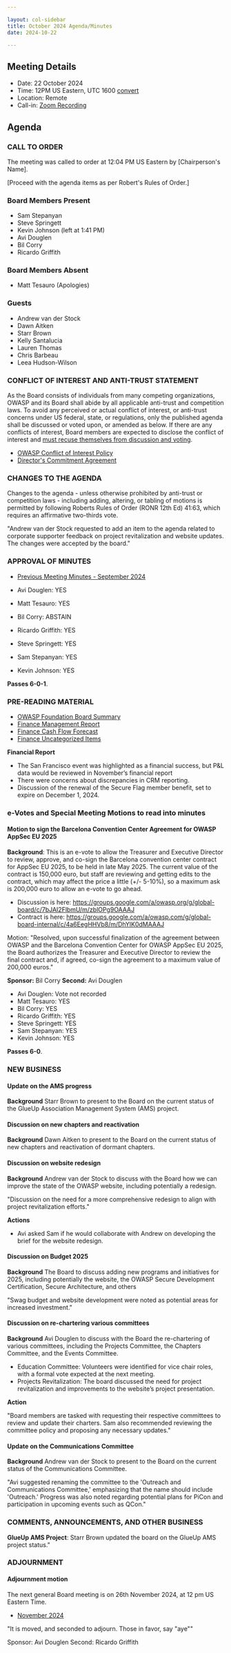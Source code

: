 ```yaml
---

layout: col-sidebar
title: October 2024 Agenda/Minutes
date: 2024-10-22

---
```


## Meeting Details

- Date: 22 October 2024
- Time: 12PM US Eastern, UTC 1600 [convert](https://www.timeanddate.com/worldclock/meetingdetails.html?year=2024&month=10&day=22&hour=16&min=0&sec=0&p1=398&p2=110&p3=197&p4=64&p5=136&p6=179)
- Location: Remote
- Call-in: [Zoom Recording](https://drive.google.com/file/d/1gSN3RcFRaBLD2xj54Pk1aA0eEuHtV3SC/view?usp=sharing)

## Agenda

### CALL TO ORDER
The meeting was called to order at 12:04 PM US Eastern by [Chairperson's Name].

[Proceed with the agenda items as per Robert's Rules of Order.]

### Board Members Present
- Sam Stepanyan
- Steve Springett
- Kevin Johnson (left at 1:41 PM)
- Avi Douglen
- Bil Corry
- Ricardo Griffith

### Board Members Absent
- Matt Tesauro (Apologies)

### Guests
- Andrew van der Stock
- Dawn Aitken
- Starr Brown
- Kelly Santalucia
- Lauren Thomas
- Chris Barbeau
- Leea Hudson-Wilson


### CONFLICT OF INTEREST AND ANTI-TRUST STATEMENT

As the Board consists of individuals from many competing organizations, OWASP and its Board shall abide by all applicable anti-trust and competition laws. To avoid any perceived or actual conflict of interest, or anti-trust concerns under US federal, state, or regulations, only the published agenda shall be discussed or voted upon, or amended as below. If there are any conflicts of interest, Board members are expected to disclose the conflict of interest and [must recuse themselves from discussion and voting](https://owasp.org/www-policy/legal/bylaws#section-702-disclosure-required).

- [OWASP Conflict of Interest Policy](https://owasp.org/www-policy/operational/conflict-of-interest)
- [Director's Commitment Agreement](https://owasp.org/www-policy/legal/directors-committment-agreement)

### CHANGES TO THE AGENDA

Changes to the agenda - unless otherwise prohibited by anti-trust or competition laws - including adding, altering, or tabling of motions is permitted by following Roberts Rules of Order (RONR 12th Ed) 41:63, which requires an affirmative two-thirds vote.

"Andrew van der Stock requested to add an item to the agenda related to corporate supporter feedback on project revitalization and website updates. 
The changes were accepted by the board."

### APPROVAL OF MINUTES

- [Previous Meeting Minutes - September 2024](/www-board/meetings-historical/2024/202409)

- Avi Douglen: YES
- Matt Tesauro: YES
- Bil Corry: ABSTAIN
- Ricardo Griffith: YES
- Steve Springett: YES
- Sam Stepanyan: YES
- Kevin Johnson: YES

**Passes 6-0-1**.

### PRE-READING MATERIAL

- [OWASP Foundation Board Summary](https://docs.google.com/presentation/d/1bNvoG12zArADmVXL0HhCqifsJzxMjDeLWBAXuqjfFno/edit?usp=sharing)
- [Finance Management Report](/www-board/attachments/202409-management-report.pdf)
- [Finance Cash Flow Forecast](/www-board/attachments/202409-statement-of-cash-flow.pdf)
- [Finance Uncategorized Items](/www-board/attachments/202409-uncat-items.xlsx)

**Financial Report**
- The San Francisco event was highlighted as a financial success, but P&L data would be reviewed in November’s financial report
- There were concerns about discrepancies in CRM reporting.
- Discussion of the renewal of the Secure Flag member benefit, set to expire on December 1, 2024.

### e-Votes and Special Meeting Motions to read into minutes

#### Motion to sign the Barcelona Convention Center Agreement for OWASP AppSec EU 2025

**Background**: This is an e-vote to allow the Treasurer and Executive Director to review, approve, and co-sign the Barcelona convention center contract for AppSec EU 2025, to be held in late May 2025. The current value of the contract is 150,000 euro, but staff are reviewing and getting edits to the contract, which may affect the price a little (+/- 5-10%), so a maximum ask is 200,000 euro to allow an e-vote to go ahead.

- Discussion is here: https://groups.google.com/a/owasp.org/g/global-board/c/7bJAI2FlbmU/m/zblOPg9OAAAJ
- Contract is here: https://groups.google.com/a/owasp.com/g/global-board-internal/c/4a6EegHHVb8/m/DhYlK0dMAAAJ

Motion: "Resolved, upon successful finalization of the agreement between OWASP and the Barcelona Convention Center for OWASP AppSec EU 2025, the Board authorizes the Treasurer and Executive Director to review the final contract and, if agreed, co-sign the agreement to a maximum value of 200,000 euros."

**Sponsor:** Bil Corry
**Second:** Avi Douglen

- Avi Douglen: Vote not recorded
- Matt Tesauro: YES
- Bil Corry: YES
- Ricardo Griffith: YES
- Steve Springett: YES
- Sam Stepanyan: YES
- Kevin Johnson: YES

**Passes 6-0**.

### NEW BUSINESS

#### Update on the AMS progress

**Background** Starr Brown to present to the Board on the current status of the GlueUp Association Management System (AMS) project.

#### Discussion on new chapters and reactivation

**Background** Dawn Aitken to present to the Board on the current status of new chapters and reactivation of dormant chapters.

#### Discussion on website redesign

**Background** Andrew van der Stock to discuss with the Board how we can improve the state of the OWASP website, including potentially a redesign.

"Discussion on the need for a more comprehensive redesign to align with project revitalization efforts."

**Actions**
- Avi asked Sam if he would collaborate with Andrew on developing the brief for the website redesign. 

#### Discussion on Budget 2025

**Background** The Board to discuss adding new programs and initiatives for 2025, including potentially the website, the OWASP Secure Development Certification, Secure Architecture, and others

"Swag budget and website development were noted as potential areas for increased investment."

#### Discussion on re-chartering various committees

**Background** Avi Douglen to discuss with the Board the re-chartering of various committees, including the Projects Committee, the Chapters Committee, and the Events Committee.

* Education Committee: Volunteers were identified for vice chair roles, with a formal vote expected at the next meeting.
* Projects Revitalization: The board discussed the need for project revitalization and improvements to the website’s project presentation.

**Action**

"Board members are tasked with requesting their respective committees to review and update their charters. 
Sam also recommended reviewing the committee policy and proposing any necessary updates."

#### Update on the Communications Committee

**Background** Andrew van der Stock to present to the Board on the current status of the Communications Committee.

"Avi suggested renaming the committee to the 'Outreach and Communications Committee,' 
emphasizing that the name should include 'Outreach.' Progress was also noted regarding potential plans for PiCon and
 participation in upcoming events such as QCon."

### COMMENTS, ANNOUNCEMENTS, AND OTHER BUSINESS

**GlueUp AMS Project**: Starr Brown updated the board on the GlueUp AMS project status."

### ADJOURNMENT

#### Adjournment motion

The next general Board meeting is on 26th November 2024, at 12 pm US Eastern Time.

- [November 2024](https://owasp.org/www-board/meetings/202411)

"It is moved, and seconded to adjourn. Those in favor, say "aye""

Sponsor: Avi Douglen
Second: Ricardo Griffith
